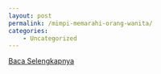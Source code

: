 ```yaml
---
layout: post
permalink: /mimpi-memarahi-orang-wanita/
categories:
    - Uncategorized
---
```


[Baca Selengkapnya](/08)
